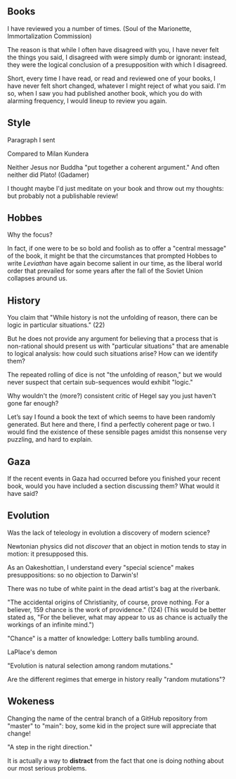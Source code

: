 



## Books

I have reviewed you a number of times. (Soul of the Marionette, Immortalization Commission)

The reason is that while I often have disagreed with you, I have never felt the things you said, I disagreed with were simply dumb or ignorant: instead, they were the logical conclusion of a presupposition with which I disagreed.

Short, every time I have read, or read and reviewed one of your books, I have never felt short changed, whatever I might reject of what you said. I'm so, when I saw you had published another book, which you do with alarming frequency, I would lineup to review you again.




## Style

Paragraph I sent

Compared to Milan Kundera

Neither Jesus nor Buddha "put together a coherent argument." And often neither did Plato! (Gadamer)

I thought maybe I'd just meditate on your book and throw out my thoughts: but probably not a publishable review!


## Hobbes

Why the focus?

In fact, if one were to be so bold and foolish as to offer a "central message" of the book, it might be that the circumstances that prompted Hobbes to write _Leviathan_ have again become salient in our time, as the liberal world order that prevailed for some years after the fall of the Soviet Union collapses around us.

## History

You claim that "While history is not the unfolding of reason, there can be logic in particular situations." (22) 

But he does not provide any argument for believing that a process that is non-rational should present us with "particular situations" that are amenable to logical analysis: how could such situations arise? How can we identify them?

The repeated rolling of dice is not "the unfolding of reason," but we would never suspect that certain sub-sequences would exhibit "logic."

Why wouldn't the (more?) consistent critic of Hegel say you just haven't gone far enough?


Let’s say I found a book the text of which seems to have been randomly generated. But here and there, I find a perfectly coherent page or two. I would find the existence of these sensible pages amidst this nonsense very puzzling, and hard to explain.



## Gaza


If the recent events in Gaza had occurred before you finished your recent book, would you have included a section discussing them? What would it have said?





## Evolution


Was the lack of teleology in evolution a discovery of modern science?

Newtonian physics did not *discover* that an object in motion tends to stay in motion: it presupposed this.

As an Oakeshottian, I understand every "special science" makes presuppositions: so no objection to Darwin's!


There was no tube of white paint in the dead artist's bag at the riverbank.


"The accidental origins of Christianity, of course, prove nothing. For a believer,
159 chance is the work of providence." (124) (This would be better stated as, "For the believer, what may appear to us as chance is actually the workings of an infinite mind.")


"Chance" is a matter of knowledge: Lottery balls tumbling around.

LaPlace's demon


"Evolution is natural selection among random mutations."

Are the different regimes that emerge in history really "random mutations"?




## Wokeness

Changing the name of the central branch of a GitHub repository from "master" to "main": boy, some kid in the project sure will appreciate that change!

"A step in the right direction."

It is actually a way to **distract** from the fact that one is doing nothing about our most serious problems.

